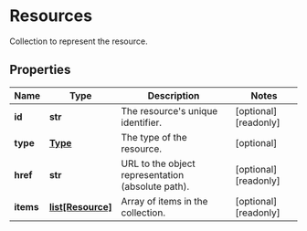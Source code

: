 # Resources

Collection to represent the resource.
## Properties
| Name | Type | Description | Notes |
| ------------ | ------------- | ------------- | ------------- |
| **id** | **str** | The resource&#39;s unique identifier. | [optional] [readonly]  |
| **type** | [**Type**](Type.md) | The type of the resource. | [optional]  |
| **href** | **str** | URL to the object representation (absolute path). | [optional] [readonly]  |
| **items** | [**list[Resource]**](Resource.md) | Array of items in the collection. | [optional] [readonly]  |


